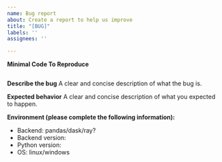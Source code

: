 ```yaml
---
name: Bug report
about: Create a report to help us improve
title: "[BUG]"
labels: ''
assignees: ''

---
```


**Minimal Code To Reproduce**

```python
```

**Describe the bug**
A clear and concise description of what the bug is.

**Expected behavior**
A clear and concise description of what you expected to happen.

**Environment (please complete the following information):**
 - Backend: pandas/dask/ray?
 - Backend version:
 - Python version:
 - OS: linux/windows

